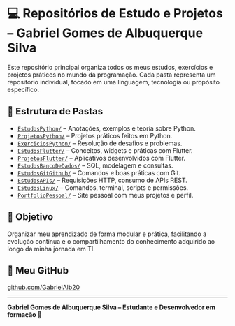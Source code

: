 # 💻 Repositórios de Estudo e Projetos – Gabriel Gomes de Albuquerque Silva

Este repositório principal organiza todos os meus estudos, exercícios e projetos práticos no mundo da programação. Cada pasta representa um repositório individual, focado em uma linguagem, tecnologia ou propósito específico.

## 📂 Estrutura de Pastas

- [`EstudosPython/`](./EstudosPython) – Anotações, exemplos e teoria sobre Python.
- [`ProjetosPython/`](./ProjetosPython) – Projetos práticos feitos em Python.
- [`ExerciciosPython/`](./ExerciciosPython) – Resolução de desafios e problemas.
- [`EstudosFlutter/`](./EstudosFlutter) – Conceitos, widgets e práticas com Flutter.
- [`ProjetosFlutter/`](./ProjetosFlutter) – Aplicativos desenvolvidos com Flutter.
- [`EstudosBancoDeDados/`](./EstudosBancoDeDados) – SQL, modelagem e consultas.
- [`EstudosGitGithub/`](./EstudosGitGithub) – Comandos e boas práticas com Git.
- [`EstudosAPIs/`](./EstudosAPIs) – Requisições HTTP, consumo de APIs REST.
- [`EstudosLinux/`](./EstudosLinux) – Comandos, terminal, scripts e permissões.
- [`PortfolioPessoal/`](./PortfolioPessoal) – Site pessoal com meus projetos e perfil.

## 🎯 Objetivo

Organizar meu aprendizado de forma modular e prática, facilitando a evolução contínua e o compartilhamento do conhecimento adquirido ao longo da minha jornada em TI.

## 🔗 Meu GitHub

[github.com/GabrielAlb20](https://github.com/GabrielAlb20)

---

**Gabriel Gomes de Albuquerque Silva – Estudante e Desenvolvedor em formação 🚀**
